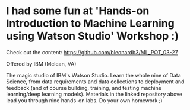 # I had some fun at 'Hands-on Introduction to Machine Learning using Watson Studio' Workshop :)

Check out the content: https://github.com/bleonardb3/ML_POT_03-27

Offered by IBM (Mclean, VA)

The magic studio of IBM's Watson Studio. Learn the whole nine of Data Science, from data requirements and data collections to deployment and feedback (and of course building, training, and testing machine learning/deep learning models). Materials in the linked repository above lead you through nine hands-on labs. Do your own homework ;)
